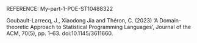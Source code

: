 REFERENCE: My-part-1-POE-ST10488322

Goubault-Larrecq, J., Xiaodong Jia and Théron, C. (2023) ‘A Domain-theoretic Approach to Statistical Programming Languages’, Journal of the ACM, 70(5), pp. 1–63. doi:10.1145/3611660.
